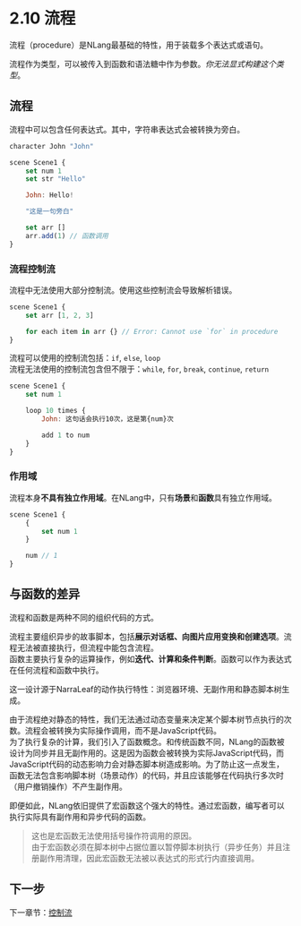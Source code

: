# 2.10 流程

流程（procedure）是NLang最基础的特性，用于装载多个表达式或语句。

流程作为类型，可以被传入到函数和语法糖中作为参数。_你无法显式构建这个类型_。

## 流程

流程中可以包含任何表达式。其中，字符串表达式会被转换为旁白。

```javascript
character John "John"

scene Scene1 {
    set num 1
    set str "Hello"

    John: Hello!

    "这是一句旁白"

    set arr []
    arr.add(1) // 函数调用
}
```

### 流程控制流

流程中无法使用大部分控制流。使用这些控制流会导致解析错误。

```javascript
scene Scene1 {
    set arr [1, 2, 3]

    for each item in arr {} // Error: Cannot use `for` in procedure
}
```

流程可以使用的控制流包括：`if`, `else`, `loop`  
流程无法使用的控制流包含但不限于：`while`, `for`, `break`, `continue`, `return`

```javascript
scene Scene1 {
    set num 1

    loop 10 times {
        John: 这句话会执行10次，这是第{num}次

        add 1 to num
    }
}
```

### 作用域

流程本身**不具有独立作用域**。在NLang中，只有**场景**和**函数**具有独立作用域。

```javascript
scene Scene1 {
    {
        set num 1
    }

    num // 1
}
```

## 与函数的差异

流程和函数是两种不同的组织代码的方式。

流程主要组织异步的故事脚本，包括**展示对话框、向图片应用变换和创建选项**。流程无法被直接执行，但流程中能包含流程。  
函数主要执行复杂的运算操作，例如**迭代、计算和条件判断**。函数可以作为表达式在任何流程和函数中执行。

这一设计源于NarraLeaf的动作执行特性：浏览器环境、无副作用和静态脚本树生成。

由于流程绝对静态的特性，我们无法通过动态变量来决定某个脚本树节点执行的次数。流程会被转换为实际操作调用，而不是JavaScript代码。  
为了执行复杂的计算，我们引入了函数概念。和传统函数不同，NLang的函数被设计为同步并且无副作用的。这是因为函数会被转换为实际JavaScript代码，而JavaScript代码的动态影响力会对静态脚本树造成影响。为了防止这一点发生，函数无法包含影响脚本树（场景动作）的代码，并且应该能够在代码执行多次时（用户撤销操作）不产生副作用。

即便如此，NLang依旧提供了宏函数这个强大的特性。通过宏函数，编写者可以执行实际具有副作用和异步代码的函数。

> 这也是宏函数无法使用括号操作符调用的原因。  
> 由于宏函数必须在脚本树中占据位置以暂停脚本树执行（异步任务）并且注册副作用清理，因此宏函数无法被以表达式的形式行内直接调用。

## 下一步

下一章节：[控制流](./11.%20控制流.md)

